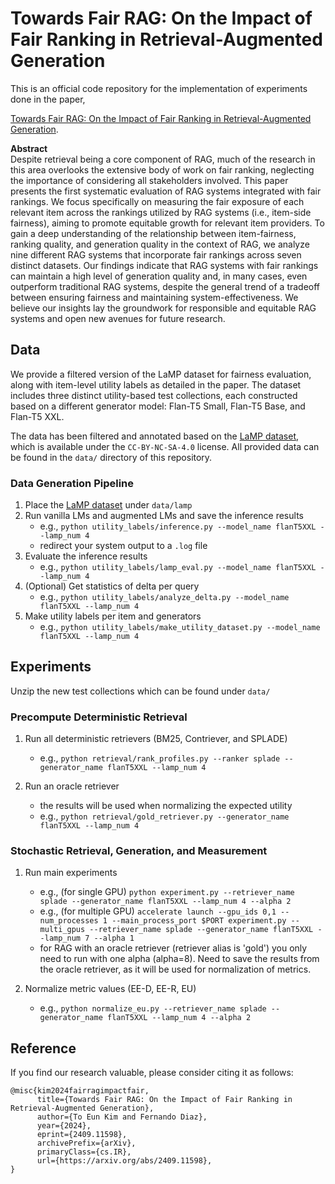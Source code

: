 # Towards Fair RAG: On the Impact of Fair Ranking in Retrieval-Augmented Generation

This is an official code repository for the implementation of experiments done in the paper, 

[Towards Fair RAG: On the Impact of Fair Ranking in Retrieval-Augmented Generation](https://arxiv.org/abs/2409.11598).

**Abstract**  
Despite retrieval being a core component of RAG, much of the research in this area overlooks the extensive body of work on fair ranking, neglecting the importance of considering all stakeholders involved. This paper presents the first systematic evaluation of RAG systems integrated with fair rankings. We focus specifically on measuring the fair exposure of each relevant item across the rankings utilized by RAG systems (i.e., item-side fairness), aiming to promote equitable growth for relevant item providers. To gain a deep understanding of the relationship between item-fairness, ranking quality, and generation quality in the context of RAG, we analyze nine different RAG systems that incorporate fair rankings across seven distinct datasets. Our findings indicate that RAG systems with fair rankings can maintain a high level of generation quality and, in many cases, even outperform traditional RAG systems, despite the general trend of a tradeoff between ensuring fairness and maintaining system-effectiveness. We believe our insights lay the groundwork for responsible and equitable RAG systems and open new avenues for future research.



## Data
We provide a filtered version of the LaMP dataset for fairness evaluation, along with item-level utility labels as detailed in the paper. The dataset includes three distinct utility-based test collections, each constructed based on a different generator model: Flan-T5 Small, Flan-T5 Base, and Flan-T5 XXL.

The data has been filtered and annotated based on the [LaMP dataset](https://github.com/LaMP-Benchmark/LaMP/tree/main/LaMP), which is available under the `CC-BY-NC-SA-4.0` license. All provided data can be found in the `data/` directory of this repository.

### Data Generation Pipeline
1. Place the [LaMP dataset](https://github.com/LaMP-Benchmark/LaMP/tree/main/LaMP) under `data/lamp`
2. Run vanilla LMs and augmented LMs and save the inference results
    - e.g., `python utility_labels/inference.py --model_name flanT5XXL --lamp_num 4`
    - redirect your system output to a `.log` file
3. Evaluate the inference results
    - e.g., `python utility_labels/lamp_eval.py --model_name flanT5XXL --lamp_num 4`
4. (Optional) Get statistics of delta per query
    - e.g., `python utility_labels/analyze_delta.py --model_name flanT5XXL --lamp_num 4`
5. Make utility labels per item and generators
    - e.g., `python utility_labels/make_utility_dataset.py --model_name flanT5XXL --lamp_num 4`


## Experiments

Unzip the new test collections which can be found under `data/`

### Precompute Deterministic Retrieval
1. Run all deterministic retrievers (BM25, Contriever, and SPLADE)
    - e.g., `python retrieval/rank_profiles.py --ranker splade --generator_name flanT5XXL --lamp_num 4`

2. Run an oracle retriever
    - the results will be used when normalizing the expected utility
    - e.g., `python retrieval/gold_retriever.py --generator_name flanT5XXL --lamp_num 4`

### Stochastic Retrieval, Generation, and Measurement
1. Run main experiments
    - e.g., (for single GPU) `python experiment.py --retriever_name splade --generator_name flanT5XXL --lamp_num 4 --alpha 2`
    - e.g., (for multiple GPU) 
    `accelerate launch --gpu_ids 0,1 --num_processes 1 --main_process_port $PORT experiment.py --multi_gpus --retriever_name splade --generator_name flanT5XXL --lamp_num 7 --alpha 1`
    - for RAG with an oracle retriever (retriever alias is 'gold') you only need to run with one alpha (alpha=8). Need to save the results from the oracle retriever, as it will be used for normalization of metrics.

2. Normalize metric values (EE-D, EE-R, EU)
    - e.g., `python normalize_eu.py --retriever_name splade --generator_name flanT5XXL --lamp_num 4 --alpha 2`



## Reference
If you find our research valuable, please consider citing it as follows:
```
@misc{kim2024fairragimpactfair,
      title={Towards Fair RAG: On the Impact of Fair Ranking in Retrieval-Augmented Generation}, 
      author={To Eun Kim and Fernando Diaz},
      year={2024},
      eprint={2409.11598},
      archivePrefix={arXiv},
      primaryClass={cs.IR},
      url={https://arxiv.org/abs/2409.11598}, 
}
```
